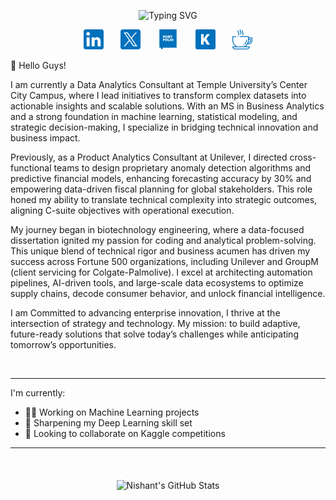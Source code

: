 <p align="center">
  <!-- Dynamic Typing SVG (Dark/Light Mode) -->
  <picture>
    <source media="(prefers-color-scheme: dark)" srcset="https://readme-typing-svg.demolab.com?font=Fira+Code&weight=800&size=30&pause=1000&color=0071BC&width=550&lines=Data+Analyst+%26+BI+Specialist;4%2B+years+of+coding+experience;Always+trying+to+learn+new+things.">
    <source media="(prefers-color-scheme: light)" srcset="https://readme-typing-svg.demolab.com?font=Fira+Code&weight=800&size=30&pause=1000&color=0071BC&width=550&lines=Data+Analyst+%26+BI+Specialist;4%2B+years+of+coding+experience;Always+trying+to+learn+new+things.">
    <img src="https://readme-typing-svg.demolab.com?font=Fira+Code&weight=800&size=30&pause=1000&width=550&lines=Data+Analyst+%26+BI+Specialist;4%2B+years+of+coding+experience;Always+trying+to+learn+new+things." alt="Typing SVG">
  </picture>
</p>

<!-- Social Icons -->
<p align="center">
  <a href="https://www.linkedin.com/in/nishantiyer/"><img width="32px" alt="LinkedIn" title="LinkedIn" src="/assets/linkedin.png"/></a>
  &#8287;&#8287;&#8287;&#8287;&#8287;
  <a href="https://x.com/NishantGIyer"><img width="32px" alt="X" title="X" src="/assets/X.png"/></a>
  &#8287;&#8287;&#8287;&#8287;&#8287;
  <a href="https://nishant-iyer.github.io/"><img width="32px" alt="Portfolio" title="Portfolio" src="/assets/portfolio.png"></a>
  &#8287;&#8287;&#8287;&#8287;&#8287;
  <a href="https://www.kaggle.com/nustanishant"><img width="32px" alt="Kaggle" title="Kaggle" src="/assets/kaggle.png"></a>
  &#8287;&#8287;&#8287;&#8287;&#8287;
  <a href="https://buymeacoffee.com/nishant.iyer"><img width="32px" alt="Ko-fi" title="Buy me a coffee" src="/assets/coffee.png"/></a>

<br/>

👋&#8287;Hello Guys!

<p>     I am currently a Data Analytics Consultant at Temple University’s Center City Campus, where I lead initiatives to transform complex datasets into actionable insights and scalable solutions. With an MS in Business Analytics and a strong foundation in machine learning, statistical modeling, and strategic decision-making, I specialize in bridging technical innovation and business impact.</p>

<p>     Previously, as a Product Analytics Consultant at Unilever, I directed cross-functional teams to design proprietary anomaly detection algorithms and predictive financial models, enhancing forecasting accuracy by 30% and empowering data-driven fiscal planning for global stakeholders. This role honed my ability to translate technical complexity into strategic outcomes, aligning C-suite objectives with operational execution.</p>

<p>     My journey began in biotechnology engineering, where a data-focused dissertation ignited my passion for coding and analytical problem-solving. This unique blend of technical rigor and business acumen has driven my success across Fortune 500 organizations, including Unilever and GroupM (client servicing for Colgate-Palmolive). I excel at architecting automation pipelines, AI-driven tools, and large-scale data ecosystems to optimize supply chains, decode consumer behavior, and unlock financial intelligence.</p>

<p>     I am Committed to advancing enterprise innovation, I thrive at the intersection of strategy and technology. My mission: to build adaptive, future-ready solutions that solve today’s challenges while anticipating tomorrow’s opportunities.</p>
<br/>

---
I'm currently:
- 👩‍💻 Working on Machine Learning projects
- 🌱 Sharpening my Deep Learning skill set
- 👯 Looking to collaborate on Kaggle competitions
---
<br/>

<div align="center" style="display: flex; justify-content: center; gap: 10px; padding: 20px; border-radius: 10px;">
  <picture>
    <!-- Dark Mode -->
    <source 
      media="(prefers-color-scheme: dark)" 
      srcset="https://github-readme-stats.vercel.app/api?username=Nishant-Iyer&show_icons=true&hide=contribs,issues&title_color=ffffff&text_color=e5e5e5&icon_color=0071BC&bg_color=00000000&hide_border=true"
    >
    <!-- Light Mode -->
    <source 
      media="(prefers-color-scheme: light)" 
      srcset="https://github-readme-stats.vercel.app/api?username=Nishant-Iyer&show_icons=true&hide=contribs,issues&title_color=0071BC&text_color=333&icon_color=0071BC&bg_color=00000000&hide_border=true"
    >
    <!-- Fallback -->
    <img 
      alt="Nishant's GitHub Stats" 
      src="https://github-readme-stats.vercel.app/api?username=Nishant-Iyer&show_icons=true&hide=contribs,issues&title_color=0071BC&text_color=333&icon_color=0071BC&bg_color=00000000&hide_border=true"
    >
  </picture>
</div>

